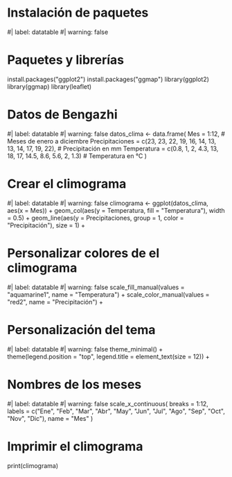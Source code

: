 # Instalación de paquetes
#| label: datatable
#| warning: false
# Paquetes y librerías
install.packages("ggplot2")
install.packages("ggmap")
library(ggplot2)
library(ggmap)
library(leaflet)

# Datos de Bengazhi
#| label: datatable
#| warning: false
datos_clima <- data.frame(
  Mes = 1:12,  # Meses de enero a diciembre
  Precipitaciones = c(23, 23, 22, 19, 16, 14, 13, 13, 14, 17, 19, 22),  # Precipitación en mm
  Temperatura = c(0.8, 1, 2, 4.3, 13, 18, 17, 14.5, 8.6, 5.6, 2, 1.3)  # Temperatura en °C
)

# Crear el climograma
#| label: datatable
#| warning: false
climograma <- ggplot(datos_clima, aes(x = Mes)) +
  geom_col(aes(y = Temperatura, fill = "Temperatura"), width = 0.5) +
  geom_line(aes(y = Precipitaciones, group = 1, color = "Precipitación"), size = 1) +
  
  # Personalizar colores de el climograma
  #| label: datatable
  #| warning: false
  scale_fill_manual(values = "aquamarine1", name = "Temperatura") +
  scale_color_manual(values = "red2", name = "Precipitación") +
  
  # Personalización del tema
  #| label: datatable
  #| warning: false
  theme_minimal() +
  theme(legend.position = "top", legend.title = element_text(size = 12)) +
  
  # Nombres de los meses
  #| label: datatable
  #| warning: false
  scale_x_continuous(
    breaks = 1:12,
    labels = c("Ene", "Feb", "Mar", "Abr", "May", "Jun", "Jul", "Ago", "Sep", "Oct", "Nov", "Dic"),
    name = "Mes"
  )

# Imprimir el climograma
print(climograma)

